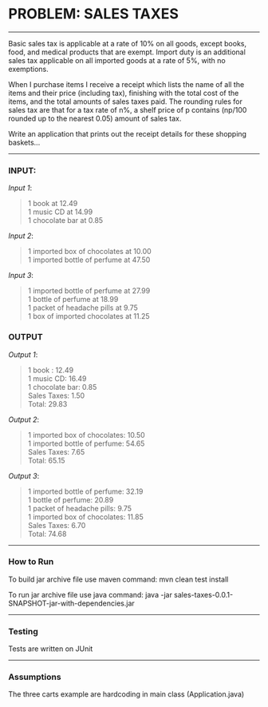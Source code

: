 # PROBLEM: SALES TAXES
***
 Basic sales tax is applicable at a rate of 10% on all goods, except books, food, and medical products that are exempt. Import duty is an additional sales tax applicable on all imported goods at a rate of 5%, with no exemptions.

When I purchase items I receive a receipt which lists the name of all the items and their price (including tax), finishing with the total cost of the items, and the total amounts of sales taxes paid.  The rounding rules for sales tax are that for a tax rate of n%, a shelf price of p contains (np/100 rounded up to the nearest 0.05) amount of sales tax.

Write an application that prints out the receipt details for these shopping baskets...
***
### INPUT:

*Input 1*:
>1 book at 12.49  
>1 music CD at 14.99  
>1 chocolate bar at 0.85  

*Input 2*:
>1 imported box of chocolates at 10.00  
>1 imported bottle of perfume at 47.50  

*Input 3*:
>1 imported bottle of perfume at 27.99  
>1 bottle of perfume at 18.99  
>1 packet of headache pills at 9.75  
>1 box of imported chocolates at 11.25  

### OUTPUT

*Output 1*:
>1 book : 12.49  
>1 music CD: 16.49  
>1 chocolate bar: 0.85  
>Sales Taxes: 1.50  
>Total: 29.83  

*Output 2*:
>1 imported box of chocolates: 10.50  
>1 imported bottle of perfume: 54.65  
>Sales Taxes: 7.65  
>Total: 65.15  

*Output 3*:
>1 imported bottle of perfume: 32.19  
>1 bottle of perfume: 20.89  
>1 packet of headache pills: 9.75  
>1 imported box of chocolates: 11.85  
>Sales Taxes: 6.70  
>Total: 74.68  
  
***
### How to Run
To build jar archive file use maven command: mvn clean test install

To run jar archive file use java command: java -jar sales-taxes-0.0.1-SNAPSHOT-jar-with-dependencies.jar
***
### Testing
Tests are written on JUnit
***
### Assumptions
The three carts example are hardcoding in main class (Application.java)
